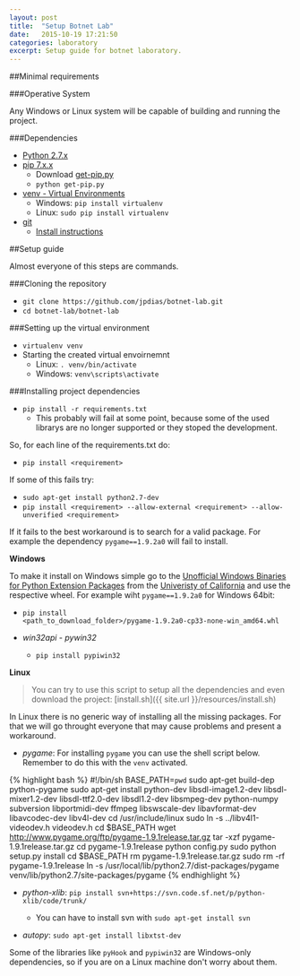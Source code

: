 ```yaml
---
layout: post
title:  "Setup Botnet Lab"
date:   2015-10-19 17:21:50
categories: laboratory
excerpt: Setup guide for botnet laboratory.
---
```



##Minimal requirements

###Operative System

Any Windows or Linux system will be capable of building and running the project.

###Dependencies

- [Python 2.7.x](https://www.python.org/downloads/)
- [pip 7.x.x]()
	- Download [get-pip.py](https://bootstrap.pypa.io/get-pip.py)
	- `python get-pip.py`
- [venv - Virtual Environments](https://docs.python.org/3/library/venv.html)
	- Windows: `pip install virtualenv`
	- Linux: `sudo pip install virtualenv`
- [git](https://git-scm.com/)
	- [Install instructions](https://git-scm.com/book/en/v2/Getting-Started-Installing-Git)
	
##Setup guide

Almost everyone of this steps are commands.

###Cloning the repository

- `git clone https://github.com/jpdias/botnet-lab.git`
- `cd botnet-lab/botnet-lab`

###Setting up the virtual environment

- `virtualenv venv`
- Starting the created virtual envoirnemnt
	- Linux: `. venv/bin/activate`
	- Windows: `venv\scripts\activate` 
	
###Installing project dependencies

- `pip install -r requirements.txt`
	 - This probably will fail at some point, because some of the used librarys are no longer supported or they stoped the development.

So, for each line of the requirements.txt do:

- `pip install <requirement>`

If some of this fails try:
- `sudo apt-get install python2.7-dev`
- `pip install <requirement> --allow-external <requirement> --allow-unverified <requirement>`
	
If it fails to the best workaround is to search for a valid package. For example the dependency `pygame==1.9.2a0` will fail to install. 

**Windows**

To make it install on Windows simple go to the [Unofficial Windows Binaries for Python Extension Packages](http://www.lfd.uci.edu/~gohlke/pythonlibs/) from the [Univeristy of California](http://www.uci.edu/) and use the respective wheel.
For example wiht `pygame==1.9.2a0` for Windows 64bit:
- `pip install <path_to_download_folder>/pygame‑1.9.2a0‑cp33‑none‑win_amd64.whl`

- *win32api - pywin32* 
	- `pip install pypiwin32`

**Linux**

>You can try to use this script to setup all the dependencies and even download the project: [install.sh]({{ site.url }}/resources/install.sh)

In Linux there is no generic way of installing all the missing packages. For that we will go throught everyone that may cause problems and present a workaround.

- *pygame*:
For installing `pygame` you can use the shell script below.
Remember to do this with the `venv` activated.

{% highlight bash %}
#!/bin/sh
BASE_PATH=`pwd`
sudo apt-get build-dep python-pygame
sudo apt-get install python-dev libsdl-image1.2-dev libsdl-mixer1.2-dev libsdl-ttf2.0-dev libsdl1.2-dev libsmpeg-dev python-numpy subversion libportmidi-dev ffmpeg libswscale-dev libavformat-dev libavcodec-dev libv4l-dev
cd /usr/include/linux
sudo ln -s ../libv4l1-videodev.h videodev.h
cd $BASE_PATH
wget http://www.pygame.org/ftp/pygame-1.9.1release.tar.gz
tar -xzf pygame-1.9.1release.tar.gz
cd pygame-1.9.1release
python config.py
sudo python setup.py install
cd $BASE_PATH
rm pygame-1.9.1release.tar.gz
sudo rm -rf pygame-1.9.1release
ln -s /usr/local/lib/python2.7/dist-packages/pygame venv/lib/python2.7/site-packages/pygame
{% endhighlight %}

- *python-xlib*: `pip install svn+https://svn.code.sf.net/p/python-xlib/code/trunk/`
	- You can have to install svn  with `sudo apt-get install svn`
		
- *autopy*: `sudo apt-get install libxtst-dev`

Some of the libraries like `pyHook` and `pypiwin32` are Windows-only dependencies, so if you are on a Linux machine don't worry about them.
